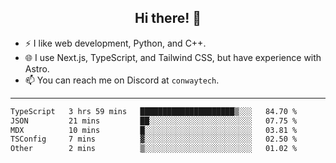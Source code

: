 <h2 align="center">Hi there! 👋</h2>

- ⚡ I like web development, Python, and C++.
- 🌐 I use Next.js, TypeScript, and Tailwind CSS, but have experience with Astro.
- 📫 You can reach me on Discord at <code>conwaytech</code>.

***

<!--START_SECTION:waka-->

```txt
TypeScript   3 hrs 59 mins   █████████████████████▒░░░   84.70 %
JSON         21 mins         ██░░░░░░░░░░░░░░░░░░░░░░░   07.75 %
MDX          10 mins         █░░░░░░░░░░░░░░░░░░░░░░░░   03.81 %
TSConfig     7 mins          ▓░░░░░░░░░░░░░░░░░░░░░░░░   02.50 %
Other        2 mins          ▒░░░░░░░░░░░░░░░░░░░░░░░░   01.02 %
```

<!--END_SECTION:waka-->
